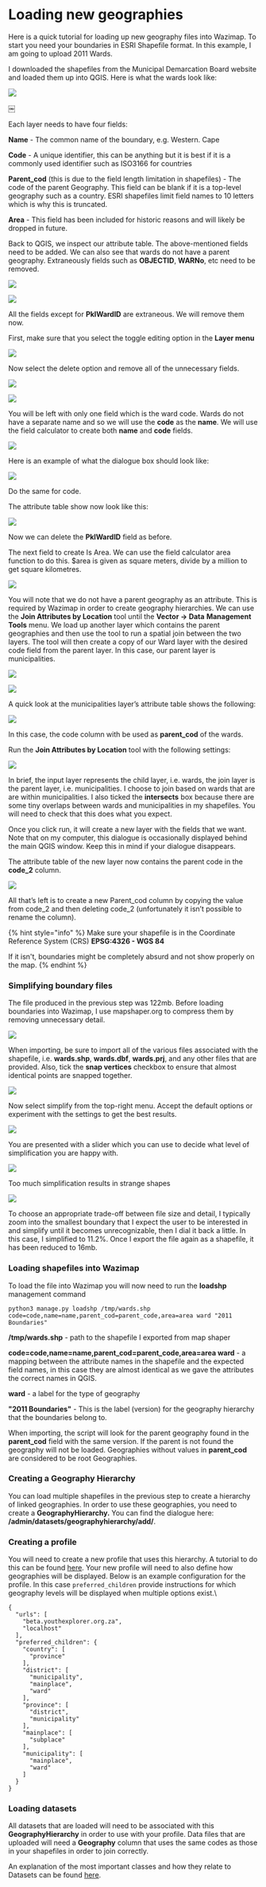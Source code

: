 # Loading new geographies

Here is a quick tutorial for loading up new geography files into Wazimap. To start you need your boundaries in ESRI Shapefile format. In this example, I am going to upload 2011 Wards.

I downloaded the shapefiles from the Municipal Demarcation Board website and loaded them up into QGIS. Here is what the wards look like:

![](<../.gitbook/assets/1. wards.png>)

￼

Each layer needs to have four fields:

**Name** - The common name of the boundary, e.g. Western. Cape

**Code** - A unique identifier, this can be anything but it is best if it is a commonly used identifier such as ISO3166 for countries

**Parent\_cod** (this is due to the field length limitation in shapefiles) - The code of the parent Geography.  This field can be blank if it is a top-level geography such as a country. ESRI shapefiles limit field names to 10 letters which is why this is truncated.

**Area** - This field has been included for historic reasons and will likely be dropped in future.

Back to QGIS, we inspect our attribute table. The above-mentioned fields need to be added. We can also see that wards do not have a parent geography. Extraneously fields such as **OBJECTID**, **WARNo**, etc need to be removed.

![](<../.gitbook/assets/2. attribute menu.png>)

![](<../.gitbook/assets/3. attribute table.png>)

All the fields except for **PklWardID** are extraneous. We will remove them now.

First, make sure that you select the toggle editing option in the **Layer menu**

![](<../.gitbook/assets/4. toggle editing.png>)

Now select the delete option and remove all of the unnecessary fields.

![](<../.gitbook/assets/5. delete button.png>)



![](<../.gitbook/assets/6. delete dialogue.png>)

You will be left with only one field which is the ward code. Wards do not have a separate name and so we will use the **code** as the **name**. We will use the field calculator to create both **name** and **code** fields.

![](<../.gitbook/assets/7. field calculator.png>)

Here is an example of what the dialogue box should look like:

![](<../.gitbook/assets/8. field calculator dialogue.png>)

Do the same for code.

The attribute table show now look like this:

![](<../.gitbook/assets/9. attribute table.png>)

Now we can delete the **PklWardID** field as before.

The next field to create Is Area. We can use the field calculator area function to do this. $area is given as square meters, divide by a million to get square kilometres.

![](<../.gitbook/assets/10. attribute table area.png>)

You will note that we do not have a parent geography as an attribute. This is required by Wazimap in order to create geography hierarchies. We can use the **Join Attributes by Location** tool until the **Vector -> Data** **Management** **Tools** menu. We load up another layer which contains the parent geographies and then use the tool to run a spatial join between the two layers. The tool will then create a copy of our Ward layer with the desired code field from the parent layer. In this case, our parent layer is municipalities.

![](<../.gitbook/assets/11. add layer.png>)

![](<../.gitbook/assets/12. add layer.png>)

A quick look at the municipalities layer’s attribute table shows the following:

![](<../.gitbook/assets/13. mn attribute table.png>)

In this case, the code column with be used as **parent\_cod** of the wards.

Run the **Join Attributes by Location** tool with the following settings:

![](<../.gitbook/assets/14. join attributes dialogue.png>)

In brief, the input layer represents the child layer, i.e. wards, the join layer is the parent layer, i.e. municipalities. I choose to join based on wards that are are within municipalities. I also ticked the **intersects** box because there are some tiny overlaps between wards and municipalities in my shapefiles. You will need to check that this does what you expect.&#x20;

Once you click run, it will create a new layer with the fields that we want. Note that on my computer, this dialogue is occasionally displayed behind the main QGIS window. Keep this in mind if your dialogue disappears.

The attribute table of the new layer now contains the parent code in the **code\_2** column.

![](<../.gitbook/assets/15. new attribute table.png>)

All that’s left is to create a new Parent\_cod column by copying the value from code\_2 and then deleting code\_2 (unfortunately it isn’t possible to rename the column).&#x20;

{% hint style="info" %}
Make sure your shapefile is in the Coordinate Reference System (CRS) **EPSG:4326 - WGS 84**

If it isn't, boundaries might be completely absurd and not show properly on the map.
{% endhint %}

### **Simplifying boundary files**

The file produced in the previous step was 122mb. Before loading boundaries into Wazimap, I use mapshaper.org to compress them by removing unnecessary detail.&#x20;

![](<../.gitbook/assets/16. mapshaper.png>)

When importing, be sure to import all of the various files associated with the shapefile, i.e. **wards.shp**, **wards.dbf**, **wards.prj**, and any other files that are provided. Also, tick the **snap vertices** checkbox to ensure that almost identical points are snapped together.

![](<../.gitbook/assets/17. mapshaper import.png>)

Now select simplify from the top-right menu. Accept the default options or experiment with the settings to get the best results.

![](<../.gitbook/assets/18. mapshaper simplify map.png>)

You are presented with a slider which you can use to decide what level of simplification you are happy with.

![](<../.gitbook/assets/19. mapshaper slider.png>)

Too much simplification results in strange shapes

![](<../.gitbook/assets/20. mapshaper too much simplification.png>)

To choose an appropriate trade-off between file size and detail, I typically zoom into the smallest boundary that I expect the user to be interested in and simplify until it becomes unrecognizable, then I dial it back a little. In this case, I simplified to 11.2%. Once I export the file again as a shapefile, it has been reduced to 16mb.

### Loading shapefiles into Wazimap

To load the file into Wazimap you will now need to run the **loadshp** management command

`python3 manage.py loadshp /tmp/wards.shp code=code,name=name,parent_cod=parent_code,area=area ward "2011 Boundaries"`

**/tmp/wards.shp**  - path to the shapefile I exported from map shaper

**code=code,name=name,parent\_cod=parent\_code,area=area ward** - a mapping between the attribute names in the shapefile and the expected field names, in this case they are almost identical as we gave the attributes the correct names in QGIS.

**ward** - a label for the type of geography

**"2011 Boundaries"** - This is the label (version) for the geography hierarchy that the boundaries belong to.

When importing, the script will look for the parent geography found in the **parent\_cod** field with the same version. If the parent is not found the geography will not be loaded. Geographies without values in **parent\_cod** are considered to be root Geographies.

### Creating a Geography Hierarchy&#x20;

You can load multiple shapefiles in the previous step to create a hierarchy of linked geographies. In order to use these geographies, you need to create a **GeographyHierarchy.** You can find the dialogue here: **/admin/datasets/geographyhierarchy/add/**.&#x20;

### Creating a profile

You will need to create a new profile that uses this hierarchy. A tutorial to do this can be found [here](creating-a-new-profile.md).  Your new profile will need to also define how geographies will be displayed. Below is an example configuration for the profile. In this case `preferred_children` provide instructions for which geography levels will be displayed when multiple options exist.\


```
{
  "urls": [
    "beta.youthexplorer.org.za",
    "localhost"
  ],
  "preferred_children": {
    "country": [
      "province"
    ],
    "district": [
      "municipality",
      "mainplace",
      "ward"
    ],
    "province": [
      "district",
      "municipality"
    ],
    "mainplace": [
      "subplace"
    ],
    "municipality": [
      "mainplace",
      "ward"
    ]
  }
}
```

### Loading datasets

All datasets that are loaded will need to be associated with this **GeographyHierarchy** in order to use with your profile. Data files that are uploaded will need a **Geography** column that uses the same codes as those in your shapefiles in order to join correctly.&#x20;

An explanation of the most important classes and how they relate to Datasets can be found [here](../system-architecture/database-models.md).

